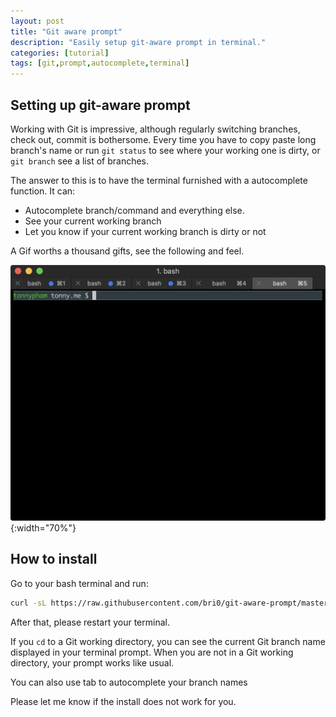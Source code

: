 ```yaml
---
layout: post
title: "Git aware prompt"
description: "Easily setup git-aware prompt in terminal."
categories: [tutorial]
tags: [git,prompt,autocomplete,terminal]
---
```


## Setting up git-aware prompt

Working with Git is impressive, although regularly switching branches, check out, commit is bothersome. Every time you have to copy paste long branch's name or run `git status` to see where your working one is dirty, or `git branch` see a list of branches.

The answer to this is to have the terminal furnished with a autocomplete function. It can:

- Autocomplete branch/command and everything else.
- See your current working branch
- Let you know if your current working branch is dirty or not

A Gif worths a thousand gifts, see the following and feel.

![git-aware.gif](/assets/images/gifs/git-aware.gif){:width="70%"}

## How to install

Go to your bash terminal and run:

~~~ bash
curl -sL https://raw.githubusercontent.com/bri0/git-aware-prompt/master/install.sh | sh -
~~~

After that, please restart your terminal.

If you `cd` to a Git working directory, you can see the current Git branch name displayed in your terminal prompt. When you are not in a Git working directory, your prompt works like usual.

You can also use tab to autocomplete your branch names

Please let me know if the install does not work for you.